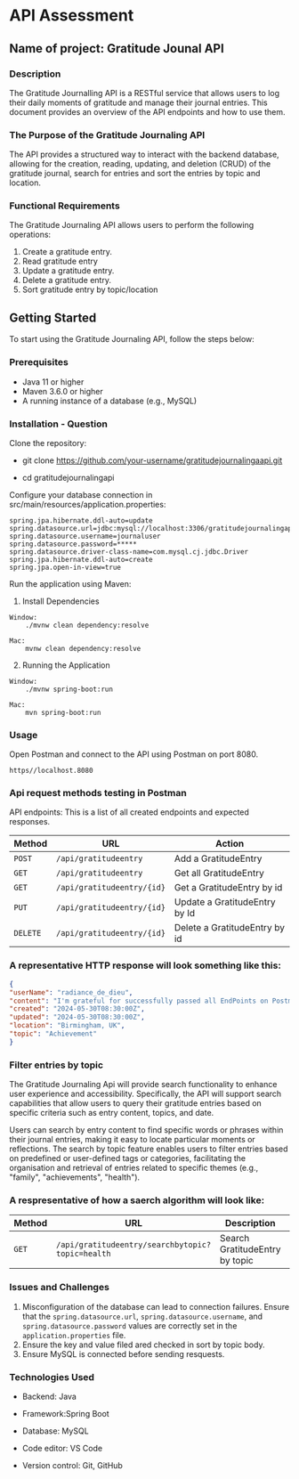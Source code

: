 # API Assessment 

## Name of project: Gratitude Jounal API 

### Description
The Gratitude Journalling API is a RESTful service that allows users to log their daily moments of gratitude and manage their journal entries. 
This document provides an overview of the API endpoints and how to use them.

### The Purpose of the Gratitude Journaling API
The API provides a structured way to interact with the backend database, allowing for the creation, reading, updating, and deletion (CRUD) of the gratitude journal, search for entries and sort the entries by topic and location. 

### Functional Requirements 
 The Gratitude Journaling API allows users to perform the following operations:
  
  1. Create a gratitude entry.
  2. Read gratitude entry
  3. Update a gratitude entry.
  4. Delete a gratitude entry.
  5. Sort gratitude entry by topic/location

## Getting Started
To start using the Gratitude Journaling API, follow the steps below:

### Prerequisites
- Java 11 or higher
- Maven 3.6.0 or higher
- A running instance of a database (e.g., MySQL)

### Installation - Question 
Clone the repository:

* git clone https://github.com/your-username/gratitudejournalingaapi.git

* cd gratitudejournalingapi


Configure your database connection in src/main/resources/application.properties:

```
spring.jpa.hibernate.ddl-auto=update
spring.datasource.url=jdbc:mysql://localhost:3306/gratitudejournalingapi
spring.datasource.username=journaluser
spring.datasource.password=*****
spring.datasource.driver-class-name=com.mysql.cj.jdbc.Driver
spring.jpa.hibernate.ddl-auto=create
spring.jpa.open-in-view=true
```
Run the application using Maven:

1. Install Dependencies 

```
Window:  
    ./mvnw clean dependency:resolve
```

```
Mac:  
    mvnw clean dependency:resolve
```
2.  Running the Application   

````
Window: 
    ./mvnw spring-boot:run
````  
````
Mac:
    mvn spring-boot:run
````

### Usage
Open Postman and connect to the API using Postman on port 8080.

```
https//localhost.8080
```

### Api request methods testing in Postman

API endpoints: This is a list of all created endpoints and expected responses.

| Method   | URL                              | Action                   |
| -------- | ---------------------------------| --------------------------------|
| `POST`   | `/api/gratitudeentry`            | Add a GratitudeEntry            |
| `GET`    | `/api/gratitudeentry`            | Get all GratitudeEntry          |
| `GET`    | `/api/gratitudeentry/{id}`       | Get a GratitudeEntry by id      |
| `PUT`    | `/api/gratitudeentry/{id}`       | Update a GratitudeEntry by Id   |
| `DELETE` | `/api/gratitudeentry/{id}`       | Delete a GratitudeEntry by id   |

###  A representative HTTP response will look something like this:
``` JSON 
{  
"userName": "radiance_de_dieu",
"content": "I'm grateful for successfully passed all EndPoints on Postman.",
"created": "2024-05-30T08:30:00Z",
"updated": "2024-05-30T08:30:00Z",
"location": "Birmingham, UK",
"topic": "Achievement"
}
```
### Filter entries by topic
The Gratitude Journaling Api will provide search functionality to enhance user experience and accessibility. Specifically, the API will support search capabilities that allow users to query their gratitude entries based on specific criteria such as entry content, topics, and date. 

Users can search by entry content to find specific words or phrases within their journal entries, making it easy to locate particular moments or reflections. The search by topic feature enables users to filter entries based on predefined or user-defined tags or categories, facilitating the organisation and retrieval of entries related to specific themes (e.g., "family", "achievements", "health"). 

### A respresentative of how a saerch algorithm will look like:

| Method   | URL                                                        | Description                       | Key               | value     |
| -------- | -----------------------------------------------------------|-----------------------------------|-------------------|-----------|
| `GET`    | `/api/gratitudeentry/searchbytopic?topic=health`           | Search GratitudeEntry by topic    |Topic              | Health    |


### Issues and Challenges
1. Misconfiguration of the database can lead to connection failures. Ensure that the `spring.datasource.url`, `spring.datasource.username`, and `spring.datasource.password` values are correctly set in the `application.properties` file.
2. Ensure the key and value filed ared checked in sort by topic body.
3. Ensure MySQL is connected before sending resquests.

### Technologies Used

- Backend: Java

- Framework:Spring Boot

- Database: MySQL

- Code editor:  VS Code

- Version control: Git, GitHub
